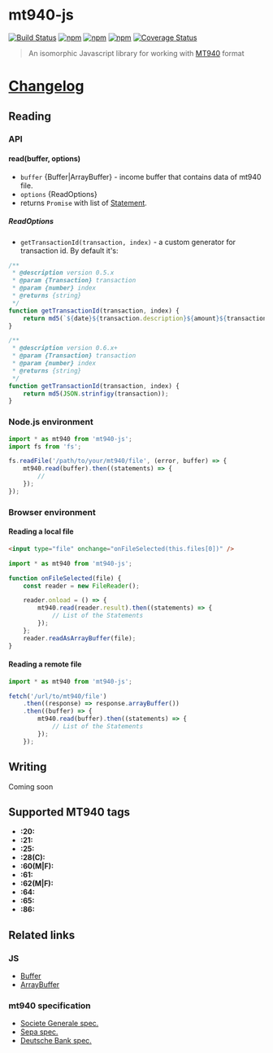# mt940-js

[![Build Status](https://travis-ci.org/webschik/mt940-js.svg?branch=master)](https://travis-ci.org/webschik/mt940-js)
[![npm](https://img.shields.io/npm/dm/mt940-js.svg)](https://www.npmjs.com/package/mt940-js)
[![npm](https://img.shields.io/npm/v/mt940-js.svg)](https://www.npmjs.com/package/mt940-js)
[![npm](https://img.shields.io/npm/l/mt940-js.svg)](https://www.npmjs.com/package/mt940-js)
[![Coverage Status](https://coveralls.io/repos/github/webschik/mt940-js/badge.svg?branch=master)](https://coveralls.io/github/webschik/mt940-js?branch=master)

> An isomorphic Javascript library for working with [MT940](#related-links) format

# [Changelog](CHANGELOG.md)

## Reading

### API

#### read(buffer, options)

-   `buffer` {Buffer|ArrayBuffer} - income buffer that contains data of mt940 file.
-   `options` {ReadOptions}
-   returns `Promise` with list of [Statement](src/index.ts#L49).

##### ReadOptions

-   `getTransactionId(transaction, index)` - a custom generator for transaction id. By default it's:

```js
/**
 * @description version 0.5.x
 * @param {Transaction} transaction
 * @param {number} index
 * @returns {string}
 */
function getTransactionId(transaction, index) {
    return md5(`${date}${transaction.description}${amount}${transaction.currency}`);
}

/**
 * @description version 0.6.x+
 * @param {Transaction} transaction
 * @param {number} index
 * @returns {string}
 */
function getTransactionId(transaction, index) {
    return md5(JSON.strinfigy(transaction));
}
```

### Node.js environment

```js
import * as mt940 from 'mt940-js';
import fs from 'fs';

fs.readFile('/path/to/your/mt940/file', (error, buffer) => {
    mt940.read(buffer).then((statements) => {
        //
    });
});
```

### Browser environment

#### Reading a local file

```html
<input type="file" onchange="onFileSelected(this.files[0])" />
```

```js
import * as mt940 from 'mt940-js';

function onFileSelected(file) {
    const reader = new FileReader();

    reader.onload = () => {
        mt940.read(reader.result).then((statements) => {
            // List of the Statements
        });
    };
    reader.readAsArrayBuffer(file);
}
```

#### Reading a remote file

```js
import * as mt940 from 'mt940-js';

fetch('/url/to/mt940/file')
    .then((response) => response.arrayBuffer())
    .then((buffer) => {
        mt940.read(buffer).then((statements) => {
            // List of the Statements
        });
    });
```

## Writing

Coming soon

## Supported MT940 tags

-   **:20:**
-   **:21:**
-   **:25:**
-   **:28(C):**
-   **:60(M|F):**
-   **:61:**
-   **:62(M|F):**
-   **:64:**
-   **:65:**
-   **:86:**

## Related links

### JS

-   [Buffer](https://nodejs.org/api/buffer.html)
-   [ArrayBuffer](https://developer.mozilla.org/en/docs/Web/JavaScript/Reference/Global_Objects/ArrayBuffer)

### mt940 specification

-   [Societe Generale spec.](https://web.archive.org/web/20160725042101/http://www.societegenerale.rs/fileadmin/template/main/pdf/SGS%20MT940.pdf)
-   [Sepa spec.](http://www.sepaforcorporates.com/swift-for-corporates/account-statement-mt940-file-format-overview/)
-   [Deutsche Bank spec.](https://deutschebank.nl/nl/docs/MT94042_EN.pdf)
